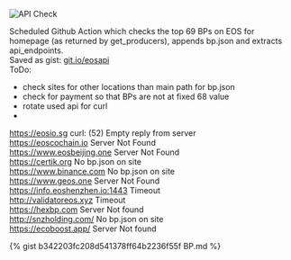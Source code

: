 ![API Check](https://github.com/miron/noapi/workflows/API%20Check/badge.svg)

Scheduled Github Action which checks the top 69 BPs on EOS for  
homepage (as returned by get_producers), appends bp.json and extracts api_endpoints.  
Saved as gist: [git.io/eosapi](https://git.io/eosapi "Block Producer APIs")  
ToDo:  
 - check sites for other locations than main path for bp.json  
 - check for payment so that BPs are not at fixed 68 value  
 - rotate used api for curl  
 -  
 https://eosio.sg curl: (52) Empty reply from server  
 https://eoscochain.io Server Not Found  
 https://www.eosbeijing.one Server Not Found  
 https://certik.org No bp.json on site  
 https://www.binance.com No bp.json on site  
 https://www.geos.one Server Not Found  
 https://info.eoshenzhen.io:1443 Timeout  
 http://validatoreos.xyz Timeout  
 https://hexbp.com Server Not found  
 http://snzholding.com/ No bp.json on site  
 https://ecoboost.app/ Server Not found  

          
{% gist b342203fc208d541378ff64b2236f55f BP.md %}
